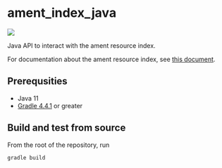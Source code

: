 # ament_index_java

![](https://github.com/ros2-java/ament_index_java/workflows/Java%20CI/badge.svg)

Java API to interact with the ament resource index.

For documentation about the ament resource index, see [this document](https://github.com/ament/ament_cmake/blob/master/ament_cmake_core/doc/resource_index.md).

## Prerequsities

- Java 11
- [Gradle 4.4.1](https://gradle.org/releases/) or greater

## Build and test from source

From the root of the repository, run

    gradle build
